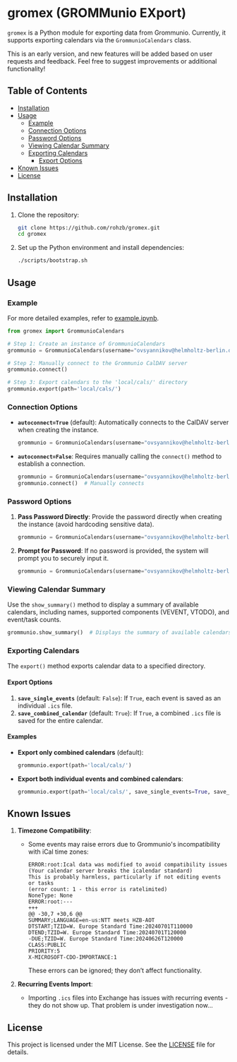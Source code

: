 # gromex (GROMMunio EXport)

`gromex` is a Python module for exporting data from Grommunio. Currently, it supports exporting calendars via the `GrommunioCalendars` class.

This is an early version, and new features will be added based on user requests and feedback. Feel free to suggest improvements or additional functionality!

## Table of Contents
- [Installation](#installation)
- [Usage](#usage)
  - [Example](#example)
  - [Connection Options](#connection-options)
  - [Password Options](#password-options)
  - [Viewing Calendar Summary](#viewing-calendar-summary)
  - [Exporting Calendars](#exporting-calendars)
    - [Export Options](#export-options)
- [Known Issues](#known-issues)
- [License](#license)

## Installation

1. Clone the repository:

    ```bash
    git clone https://github.com/rohzb/gromex.git
    cd gromex
    ```

2. Set up the Python environment and install dependencies:

    ```bash
    ./scripts/bootstrap.sh
    ```

## Usage

### Example

For more detailed examples, refer to [example.ipynb](example.ipynb).

```python
from gromex import GrommunioCalendars

# Step 1: Create an instance of GrommunioCalendars
grommunio = GrommunioCalendars(username="ovsyannikov@helmholtz-berlin.de", autoconnect=False)

# Step 2: Manually connect to the Grommunio CalDAV server
grommunio.connect()

# Step 3: Export calendars to the 'local/cals/' directory
grommunio.export(path='local/cals/')
```

### Connection Options

- **`autoconnect=True`** (default): Automatically connects to the CalDAV server when creating the instance.
  
  ```python
  grommunio = GrommunioCalendars(username="ovsyannikov@helmholtz-berlin.de")  # Automatically connects
  ```

- **`autoconnect=False`**: Requires manually calling the `connect()` method to establish a connection.

  ```python
  grommunio = GrommunioCalendars(username="ovsyannikov@helmholtz-berlin.de", autoconnect=False)
  grommunio.connect()  # Manually connects
  ```

### Password Options

1. **Pass Password Directly**: Provide the password directly when creating the instance (avoid hardcoding sensitive data).

   ```python
   grommunio = GrommunioCalendars(username="ovsyannikov@helmholtz-berlin.de", password="yourpassword")
   ```

2. **Prompt for Password**: If no password is provided, the system will prompt you to securely input it.

   ```python
   grommunio = GrommunioCalendars(username="ovsyannikov@helmholtz-berlin.de")
   ```

### Viewing Calendar Summary

Use the `show_summary()` method to display a summary of available calendars, including names, supported components (VEVENT, VTODO), and event/task counts.

```python
grommunio.show_summary()  # Displays the summary of available calendars
```

### Exporting Calendars

The `export()` method exports calendar data to a specified directory.

#### Export Options

1. **`save_single_events`** (default: `False`): If `True`, each event is saved as an individual `.ics` file.
2. **`save_combined_calendar`** (default: `True`): If `True`, a combined `.ics` file is saved for the entire calendar.

#### Examples

- **Export only combined calendars** (default):

  ```python
  grommunio.export(path='local/cals/')
  ```

- **Export both individual events and combined calendars**:

  ```python
  grommunio.export(path='local/cals/', save_single_events=True, save_combined_calendar=True)
  ```

## Known Issues

1. **Timezone Compatibility**:
   - Some events may raise errors due to Grommunio's incompatibility with iCal time zones:
     ```
     ERROR:root:Ical data was modified to avoid compatibility issues
     (Your calendar server breaks the icalendar standard)
     This is probably harmless, particularly if not editing events or tasks
     (error count: 1 - this error is ratelimited)
     NoneType: None
     ERROR:root:--- 
     +++ 
     @@ -30,7 +30,6 @@
     SUMMARY;LANGUAGE=en-us:NTT meets HZB-AOT
     DTSTART;TZID=W. Europe Standard Time:20240701T110000
     DTEND;TZID=W. Europe Standard Time:20240701T120000
     -DUE;TZID=W. Europe Standard Time:20240626T120000
     CLASS:PUBLIC
     PRIORITY:5
     X-MICROSOFT-CDO-IMPORTANCE:1
     ```
     These errors can be ignored; they don’t affect functionality.

2. **Recurring Events Import**:
   - Importing `.ics` files into Exchange has issues with recurring events - they do not show up. That problem is under investigation now...

## License

This project is licensed under the MIT License. See the [LICENSE](LICENSE) file for details.
